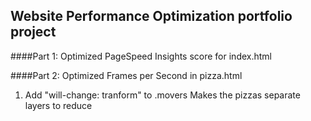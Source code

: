 ## Website Performance Optimization portfolio project


####Part 1: Optimized PageSpeed Insights score for index.html



####Part 2: Optimized Frames per Second in pizza.html
1) Add "will-change: tranform" to .movers
   Makes the pizzas separate layers to reduce 

